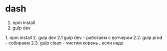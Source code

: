 # dash
<ol>
<li>npm install</li>
<li>gulp dev</li>
</ol>
1. npm install
2. gulp dev
2.1 gulp dev - работаем с вотчерои
2.2. gulp prod - собираем
2.3. gulp clean - чистим корень , если надо
